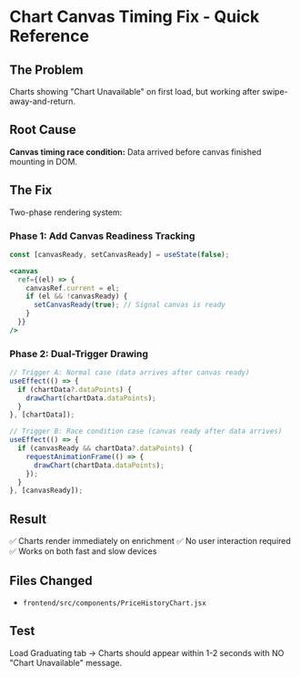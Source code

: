 # Chart Canvas Timing Fix - Quick Reference

## The Problem
Charts showing "Chart Unavailable" on first load, but working after swipe-away-and-return.

## Root Cause
**Canvas timing race condition:** Data arrived before canvas finished mounting in DOM.

## The Fix
Two-phase rendering system:

### Phase 1: Add Canvas Readiness Tracking
```jsx
const [canvasReady, setCanvasReady] = useState(false);

<canvas 
  ref={(el) => {
    canvasRef.current = el;
    if (el && !canvasReady) {
      setCanvasReady(true); // Signal canvas is ready
    }
  }}
/>
```

### Phase 2: Dual-Trigger Drawing
```jsx
// Trigger A: Normal case (data arrives after canvas ready)
useEffect(() => {
  if (chartData?.dataPoints) {
    drawChart(chartData.dataPoints);
  }
}, [chartData]);

// Trigger B: Race condition case (canvas ready after data arrives)
useEffect(() => {
  if (canvasReady && chartData?.dataPoints) {
    requestAnimationFrame(() => {
      drawChart(chartData.dataPoints);
    });
  }
}, [canvasReady]);
```

## Result
✅ Charts render immediately on enrichment
✅ No user interaction required
✅ Works on both fast and slow devices

## Files Changed
- `frontend/src/components/PriceHistoryChart.jsx`

## Test
Load Graduating tab → Charts should appear within 1-2 seconds with NO "Chart Unavailable" message.
